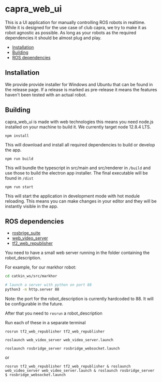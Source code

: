# capra_web_ui

This is a UI application for manually controlling ROS robots in realtime. While it is designed for the use case of club capra, we try to make it as robot agnostic as possible. As long as your robots as the required dependencies it should be almost plug and play.

- [Installation](#installation)
- [Building](#building)
- [ROS dependencies](#ros-dependencies)

## Installation

We provide provide installer for Windows and Ubuntu that can be found in the release page. If a release is marked as pre-release it means the features haven't been tested with an actual robot.

## Building

capra_web_ui is made with web technologies this means you need node.js installed on your machine to build it. We currently target node 12.8.4 LTS.

```shell
npm install
```

This will download and install all required dependencies to build or develop the app.

```shell
npm run build
```

This will bundle the typescript in src/main and src/renderer in `/build` and use those to build the electron app installer. The final executable will be found in `/dist`

```shell
npm run start
```

This will start the application in development mode with hot module reloading. This means you can make changes in your editor and they will be instantly visible in the app.

## ROS dependencies

- [rosbrige_suite](http://wiki.ros.org/rosbridge_suite)
- [web_video_server](http://wiki.ros.org/web_video_server)
- [tf2_web_republisher](https://wiki.ros.org/tf2_web_republisher)

You need to have a small web server running in the folder containing the robot_description.

For example, for our markhor robot:

```bash
cd catkin_ws/src/markhor

# launch a server with python on port 88
python3 -m http.server 88
```

Note: the port for the robot_description is currently hardcoded to 88. It will be configurable in the future.

After that you need to `rosrun` a robot_description

Run each of these in a separate terminal

`rosrun tf2_web_republisher tf2_web_republisher`

`roslaunch web_video_server web_video_server.launch`

`roslaunch rosbridge_server rosbridge_websocket.launch`

or

```shell
rosrun tf2_web_republisher tf2_web_republisher & roslaunch web_video_server web_video_server.launch & roslaunch rosbridge_server $ rosbridge_websocket.launch
```
